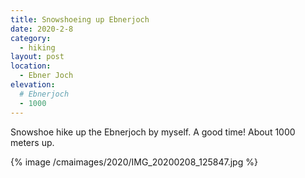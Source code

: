 ```yaml
---
title: Snowshoeing up Ebnerjoch
date: 2020-2-8
category:
  - hiking
layout: post
location:
  - Ebner Joch
elevation:
  # Ebnerjoch
  - 1000
---
```


Snowshoe hike up the Ebnerjoch by myself. A good time! About 1000 meters up.

{% image /cmaimages/2020/IMG_20200208_125847.jpg %}
